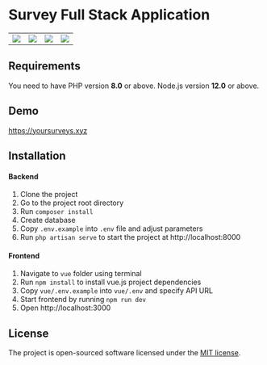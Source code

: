 # Survey Full Stack Application

<table>
    <tr>
        <td>
            <a href="https://laravel.com"><img src="https://i.imgur.com/pBNT1yy.png" /></a>
        </td>
        <td>
            <a href="https://vuejs.org/"><img src="https://i.imgur.com/BxQe48y.png" /></a>
        </td>
        <td>
            <a href="https://tailwindcss.com/"><img src="https://i.imgur.com/wdYXsgR.png" /></a>
        </td>
        <td>
            <img src="https://i.imgur.com/Kp5kTUp.png" />
        </td>
    </tr>
</table> 


## Requirements
You need to have PHP version **8.0** or above. Node.js version **12.0** or above.

## Demo
https://yoursurveys.xyz


## Installation

#### Backend
1. Clone the project
2. Go to the project root directory
3. Run `composer install`
4. Create database
5. Copy `.env.example` into `.env` file and adjust parameters
6. Run `php artisan serve` to start the project at http://localhost:8000

#### Frontend
1. Navigate to `vue` folder using terminal
2. Run `npm install` to install vue.js project dependencies
3. Copy `vue/.env.example` into `vue/.env` and specify API URL
4. Start frontend by running `npm run dev`
5. Open http://localhost:3000


## License

The project is open-sourced software licensed under the [MIT license](https://opensource.org/licenses/MIT).

